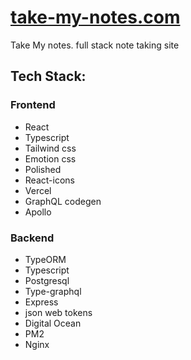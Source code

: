 # [take-my-notes.com](https://take-my-notes.com)

Take My notes. full stack note taking site 

## Tech Stack: 

### Frontend 

* React
* Typescript 
* Tailwind css 
* Emotion css 
* Polished 
* React-icons
* Vercel 
* GraphQL codegen 
* Apollo 

### Backend 
* TypeORM 
* Typescript 
* Postgresql 
* Type-graphql 
* Express
* json web tokens 
* Digital Ocean
* PM2 
* Nginx
